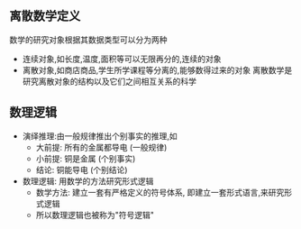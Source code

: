 ## 离散数学定义
数学的研究对象根据其数据类型可以分为两种
- 连续对象,如长度,温度,面积等可以无限再分的,连续的对象
- 离散对象,如商店商品,学生所学课程等分离的,能够数得过来的对象
离散数学是研究离散对象的结构以及它们之间相互关系的科学

## 数理逻辑
- 演绎推理:由一般规律推出个别事实的推理,如
	- 大前提: 所有的金属都导电 (一般规律)
	- 小前提: 铜是金属 (个别事实)
	- 结论: 铜能导电 (个别结论)
- 数理逻辑: 用数学的方法研究形式逻辑
	- 数学方法: 建立一套有严格定义的符号体系, 即建立一套形式语言,来研究形式逻辑
	- 所以数理逻辑也被称为"符号逻辑"